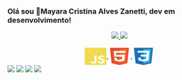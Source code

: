 ### Olá sou 👋Mayara  Cristina  Alves Zanetti, dev em desenvolvimento!

<div align="center">
  <a href="https://github.com/ryukajs">
  <img height="180em" src="https://github-readme-stats.vercel.app/api?username=mayaraCristinaAlvesZanetti&show_icons=true&theme=dracula&include_all_commits=true&count_private=true"/>
  <img height="180em" src="https://github-readme-stats.vercel.app/api/top-langs/?username=mayaraCristinaAlvesZanetti&layout=compact&langs_count=7&theme=dracula"/>
</div>
  
<div align="center" style="display: inline_block"><br>
<!--   <img align="center" alt="" height="40" width="50" src="https://raw.githubusercontent.com/devicons/devicon/master/icons/nodejs/nodejs-original.svg">  -->
<!--   <img align="center" alt="" height="40" width="50" src="https://raw.githubusercontent.com/devicons/devicon/master/icons/typescript/typescript-original.svg"> -->
  <img align="center" alt="Mayara-js" height="40" width="50" src="https://raw.githubusercontent.com/devicons/devicon/master/icons/javascript/javascript-plain.svg">
  <img align="center" alt="Mayara-HTML5" height="40" width="50" src="https://raw.githubusercontent.com/devicons/devicon/master/icons/html5/html5-original.svg">
  <img align="center" alt="Mayara-CSS" height="40" width="50" src="https://raw.githubusercontent.com/devicons/devicon/master/icons/css3/css3-original.svg">
</div>
  
  
  
  
  
  
  <div> 
  <a href="https://instagram.com/analyce_ferreira" target="_blank"><img src="https://img.shields.io/badge/-Instagram-%23E4405F?style=for-the-badge&logo=instagram&logoColor=white" target="_blank"></a>
   <a href = "mailto:maya.palves@gmail.com.br"><img src="https://img.shields.io/badge/-Mail-%23333?style=for-the-badge&logo=maildotru&logoColor=white" target="_blank"></a>
  <a href="https://www.linkedin.com/analyceferreiradapont/" target="_blank"><img src="https://img.shields.io/badge/-LinkedIn-%230077B5?style=for-the-badge&logo=linkedin&logoColor=white" target="_blank"></a> 
  <a href="https://www.linkedin.com/in/mayara-cristina-alves-zanetti" target="_blank"><img src="https://img.shields.io/badge/-LinkedIn-%230077B5?style=for-the-badge&logo=linkedin&logoColor=white" target="_blank"></a> 
  </div>
